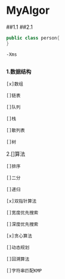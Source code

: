 # MyAlgor
##1.1
##2.1
```java
public class person{
}
```
```jvm
-Xms
```
```spi
```
****1.数据结构****

    [x]数组

    []链表

    []队列

    []栈

    []散列表

    []树

2.[]算法

    []排序

    []二分

    []递归

    [x]双指针算法

    []宽度优先搜索

    []深度优先搜索

    [x]贪心算法

    []动态规划

    []回溯算法

    []字符串匹配KMP

